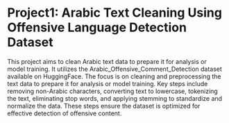 # Project1: **Arabic Text Cleaning Using Offensive Language Detection Dataset**
This project aims to  clean Arabic text data to prepare it for analysis or model training. It utilizes the Arabic_Offensive_Comment_Detection dataset available on HuggingFace.
The focus is on cleaning and preprocessing the text data to prepare it for analysis or model training. Key steps include removing non-Arabic characters, converting text to lowercase, tokenizing the text, eliminating stop words, and applying stemming to standardize and normalize the data. These steps ensure the dataset is optimized for effective detection of offensive content.
